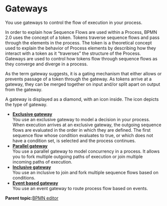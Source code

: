 # Gateways

You use gateways to control the flow of execution in your process.

In order to explain how Sequence Flows are used within a Process, BPMN 2.0 uses the concept of a token. Tokens traverse sequence flows and pass through the elements in the process. The token is a theoretical concept used to explain the behavior of Process elements by describing how they interact with a token as it “traverses” the structure of the Process. Gateways are used to control how tokens flow through sequence flows as they converge and diverge in a process.

As the term gateway suggests, it is a gating mechanism that either allows or prevents passage of a token through the gateway. As tokens arrive at a gateway, they can be merged together on input and/or split apart on output from the gateway.

A gateway is displayed as a diamond, with an icon inside. The icon depicts the type of gateway.

-   **[Exclusive gateway](../topics/exclusive_gateway.md)**  
You use an exclusive gateway to model a decision in your process. When execution arrives at an exclusive gateway, the outgoing sequence flows are evaluated in the order in which they are defined. The first sequence flow whose condition evaluates to true, or which does not have a condition set, is selected and the process continues.
-   **[Parallel gateway](../topics/parallel_gateway.md)**  
You use a parallel gateway to model concurrency in a process. It allows you to fork multiple outgoing paths of execution or join multiple incoming paths of execution.
-   **[Inclusive gateway](../topics/inclusive_gateway.md)**  
You use an inclusive to join and fork multiple sequence flows based on conditions.
-   **[Event based gateway](../topics/event_based_gateway.md)**  
You use an event gateway to route process flow based on events.

**Parent topic:**[BPMN editor](../topics/bpmn_editor.md)

